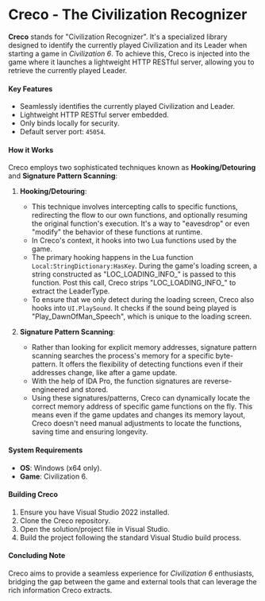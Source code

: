 # Creco - The Civilization Recognizer
**Creco** stands for "Civilization Recognizer". It's a specialized library designed to identify the currently played Civilization and its Leader when starting a game in *Civilization 6*. To achieve this, Creco is injected into the game where it launches a lightweight HTTP RESTful server, allowing you to retrieve the currently played Leader.

#### Key Features

- Seamlessly identifies the currently played Civilization and Leader.
- Lightweight HTTP RESTful server embedded.
- Only binds locally for security.
- Default server port: `45054`.
  
#### How it Works

Creco employs two sophisticated techniques known as **Hooking/Detouring** and **Signature Pattern Scanning**:

1. **Hooking/Detouring**: 
   - This technique involves intercepting calls to specific functions, redirecting the flow to our own functions, and optionally resuming the original function's execution. It's a way to "eavesdrop" or even "modify" the behavior of these functions at runtime.
   - In Creco's context, it hooks into two Lua functions used by the game.
   - The primary hooking happens in the Lua function `Local:StringDictionary:HasKey`. During the game's loading screen, a string constructed as "LOC_LOADING_INFO_<LeaderType>" is passed to this function. Post this call, Creco strips "LOC_LOADING_INFO_" to extract the LeaderType.
   - To ensure that we only detect during the loading screen, Creco also hooks into `UI.PlaySound`. It checks if the sound being played is "Play_DawnOfMan_Speech", which is unique to the loading screen.

2. **Signature Pattern Scanning**:
   - Rather than looking for explicit memory addresses, signature pattern scanning searches the process's memory for a specific byte-pattern. It offers the flexibility of detecting functions even if their addresses change, like after a game update.
   - With the help of IDA Pro, the function signatures are reverse-engineered and stored.
   - Using these signatures/patterns, Creco can dynamically locate the correct memory address of specific game functions on the fly. This means even if the game updates and changes its memory layout, Creco doesn't need manual adjustments to locate the functions, saving time and ensuring longevity.

#### System Requirements

- **OS**: Windows (x64 only).
- **Game**: Civilization 6.

#### Building Creco

1. Ensure you have Visual Studio 2022 installed.
2. Clone the Creco repository.
3. Open the solution/project file in Visual Studio.
4. Build the project following the standard Visual Studio build process.

#### Concluding Note

Creco aims to provide a seamless experience for *Civilization 6* enthusiasts, bridging the gap between the game and external tools that can leverage the rich information Creco extracts.